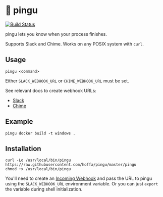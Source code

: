 # :penguin: pingu

[![Build Status](https://travis-ci.org/hoffa/pingu.svg?branch=master)](https://travis-ci.org/hoffa/pingu)

pingu lets you know when your process finishes.

Supports Slack and Chime. Works on any POSIX system with `curl`.

## Usage

```shell
pingu <command>
```

Either `SLACK_WEBHOOK_URL` or `CHIME_WEBHOOK_URL` must be set.

See relevant docs to create webhook URLs:
- [Slack](https://api.slack.com/incoming-webhooks)
- [Chime](https://docs.aws.amazon.com/chime/latest/ug/webhooks.html)

## Example

```shell
pingu docker build -t windows .
```

## Installation

```shell
curl -Lo /usr/local/bin/pingu https://raw.githubusercontent.com/hoffa/pingu/master/pingu
chmod +x /usr/local/bin/pingu
```

You'll need to create an [Incoming Webhook](https://api.slack.com/incoming-webhooks) and pass the URL to pingu using the `SLACK_WEBHOOK_URL` environment variable. Or you can just `export` the variable during shell initialization.
